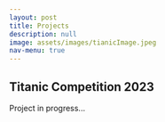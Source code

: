 ```yaml
---
layout: post
title: Projects
description: null
image: assets/images/tianicImage.jpeg
nav-menu: true
---
```

## Titanic Competition 2023
Project in progress...
